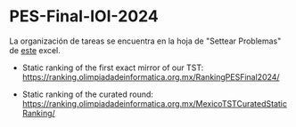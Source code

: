 # PES-Final-IOI-2024

La organización de tareas se encuentra en la hoja de "Settear Problemas" de [este](https://docs.google.com/spreadsheets/d/16_IqY5jx4vpzZQ5ia4d66xkHZVm-K08r1UiOWzYV02w/edit?usp=sharing) excel.

- Static ranking of the first exact mirror of our TST: https://ranking.olimpiadadeinformatica.org.mx/RankingPESFinal2024/

- Static ranking of the curated round: https://ranking.olimpiadadeinformatica.org.mx/MexicoTSTCuratedStaticRanking/
